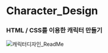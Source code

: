 # Character_Design
### HTML / CSS를 이용한 캐릭터 만들기

![캐릭터디자인_ReadMe](https://user-images.githubusercontent.com/99384360/219562241-f70d8335-f4de-4108-b5c2-6e0342b9b435.gif)
